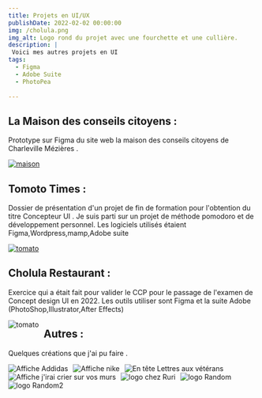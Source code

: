 ```yaml
---
title: Projets en UI/UX
publishDate: 2022-02-02 00:00:00
img: /cholula.png
img_alt: Logo rond du projet avec une fourchette et une cullière.
description: |
 Voici mes autres projets en UI 
tags:
  - Figma
  - Adobe Suite
  - PhotoPea
 
---
```



## La Maison des conseils citoyens :

Prototype sur Figma du site web la maison des conseils citoyens de Charleville Mézières . 

<a href="https://www.figma.com/file/dxSIMWByLT1F3GBR6CYyj8/maquette-site-La-maison-des-citoyens?type=design&node-id=0-1&mode=design&t=cGpv7RB0VMatqnjX-0"><img src="/prototype_maison.png"
     alt="maison"
     /> </a>



## Tomoto Times  :

Dossier de présentation d'un projet de fin de formation pour l'obtention du titre Concepteur UI .
Je suis parti sur un projet de méthode pomodoro et de développement personnel.
Les logiciels utilisés étaient Figma,Wordpress,mamp,Adobe suite

<a href="https://www.figma.com/proto/zQpIJnc0F0Jg10j1uN7ffY/Dossier-Pro_Tomoto-Times?node-id=1-3&starting-point-node-id=1%3A3"><img src="/tomato.png"
     alt="tomato"
     /> </a>


## Cholula Restaurant  :

Exercice qui a était fait pour valider le CCP pour le passage de l'examen de Concept design UI en 2022. Les outils utiliser sont Figma et la suite Adobe (PhotoShop,Illustrator,After Effects)

<a href="https://www.figma.com/proto/AF0L4ifgk1r563BF6KLvZZ/Cholula-Restaurant?node-id=2-5"><img src="/cholula.png"
     alt="tomato"
     style="float: left; margin-right: 10px;" /> </a>

## Autres : 

Quelques créations que j'ai pu faire . 

 <img  src="/addidas.png"
     alt="Affiche Addidas"
       style="float: left; margin-right: 10px;"
       >

 <img  src="/nike.png"
     alt="Affiche nike"
       style="float: left; margin-right: 10px;" 
       >

 <img  src="/headerpcf.png"
     alt="En tête Lettres aux vétérans"
       style="float: left; margin-right: 10px;" 
       >
 <img  src="/affiche_femen.png"
     alt="Affiche j'irai crier sur vos murs"
       style="float: left; margin-right: 10px;" 
       >
 <img  src="/ruri.png"
     alt="logo chez Ruri"
       style="float: left; margin-right: 10px;" 
       >
 <img  src="/random1.png"
     alt="logo Random"
       style="float: left; margin-right: 10px;" 
       > <img  src="/random2.png"
     alt="logo Random2"
       style="float: left; margin-right: 10px;" 
       >